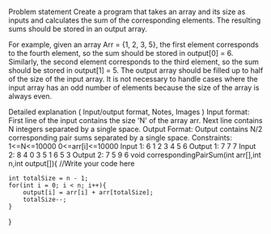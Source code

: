 Problem statement
Create a program that takes an array and its size as inputs and calculates the sum of the corresponding elements. The resulting sums should be stored in an output array.

For example, given an array Arr = {1, 2, 3, 5}, the first element corresponds to the fourth element, so the sum should be stored in output[0] = 6. Similarly, the second element corresponds to the third element, so the sum should be stored in output[1] = 5. The output array should be filled up to half of the size of the input array. It is not necessary to handle cases where the input array has an odd number of elements because the size of the array is always even.

Detailed explanation ( Input/output format, Notes, Images )
Input format:
First line of the input contains the size 'N' of the array arr.
Next line contains N integers separated by a single space.
Output Format:
Output contains N/2 corresponding pair sums separated by a single space.
Constraints:
1<=N<=10000
0<=arr[i]<=10000
Input 1:
6
1 2 3 4 5 6
Output 1:
7 7 7
Input 2:
8
4 0 3 5 1 6 5 3
Output 2:
7 5 9 6
void correspondingPairSum(int arr[],int n,int output[]){
    //Write your code here

    int totalSize = n - 1;
    for(int i = 0; i < n; i++){
        output[i] = arr[i] + arr[totalSize];
        totalSize--;
    }
}
